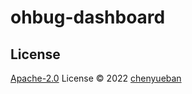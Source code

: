 # ohbug-dashboard

## License

[Apache-2.0](./LICENSE) License © 2022 [chenyueban](https://github.com/chenyueban)
